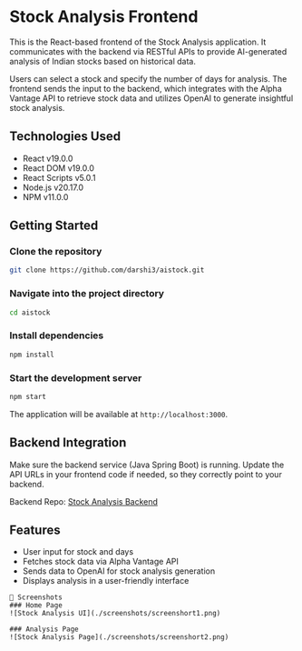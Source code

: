 
# Stock Analysis Frontend

This is the React-based frontend of the Stock Analysis application. It communicates with the backend via RESTful APIs to provide AI-generated analysis of Indian stocks based on historical data.

Users can select a stock and specify the number of days for analysis. The frontend sends the input to the backend, which integrates with the Alpha Vantage API to retrieve stock data and utilizes OpenAI to generate insightful stock analysis.

## Technologies Used

- React v19.0.0
- React DOM v19.0.0
- React Scripts v5.0.1
- Node.js v20.17.0
- NPM v11.0.0

## Getting Started

### Clone the repository
```bash
git clone https://github.com/darshi3/aistock.git
```

### Navigate into the project directory
```bash
cd aistock
```

### Install dependencies
```bash
npm install
```

### Start the development server
```bash
npm start
```

The application will be available at `http://localhost:3000`.

## Backend Integration

Make sure the backend service (Java Spring Boot) is running. Update the API URLs in your frontend code if needed, so they correctly point to your backend.

Backend Repo: [Stock Analysis Backend](https://github.com/darshi3/StockAnalysis_backend.git)

## Features

- User input for stock and days
- Fetches stock data via Alpha Vantage API
- Sends data to OpenAI for stock analysis generation
- Displays analysis in a user-friendly interface

```
📸 Screenshots
### Home Page
![Stock Analysis UI](./screenshots/screenshort1.png)

### Analysis Page
![Stock Analysis Page](./screenshots/screenshort2.png)
